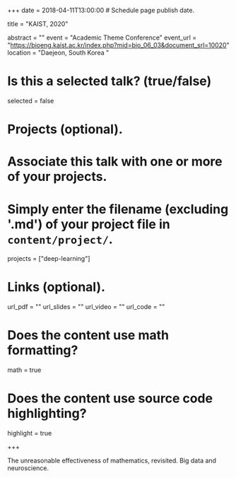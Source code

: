 +++
date = 2018-04-11T13:00:00  # Schedule page publish date.

title = "KAIST, 2020"

abstract = ""
event = "Academic Theme Conference"
event_url = "https://bioeng.kaist.ac.kr/index.php?mid=bio_06_03&document_srl=10020"
location = "Daejeon, South Korea "

# Is this a selected talk? (true/false)
selected = false

# Projects (optional).
#   Associate this talk with one or more of your projects.
#   Simply enter the filename (excluding '.md') of your project file in `content/project/`.
projects = ["deep-learning"]

# Links (optional).
url_pdf = "" 
url_slides = ""
url_video = ""
url_code = ""

# Does the content use math formatting?
math = true

# Does the content use source code highlighting?
highlight = true

+++

The unreasonable effectiveness of mathematics, revisited. Big data and neuroscience.
